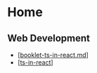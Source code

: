 # Home

## Web Development

- [[booklet-ts-in-react.md]]
- [[ts-in-react]]

[booklet-ts-in-react.md]: _posts/booklet-ts-in-react.md "booklet-ts-in-react"
[ts-in-react]: _posts/mastering-ts-in-react "ts-in-react"

[//begin]: # "Autogenerated link references for markdown compatibility"
[booklet-ts-in-react.md]: _posts/booklet-ts-in-react.md "booklet-ts-in-react"
[//end]: # "Autogenerated link references"
